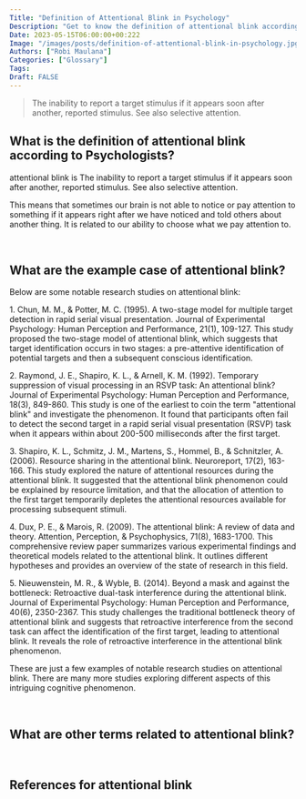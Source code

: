 ```yaml
---
Title: "Definition of Attentional Blink in Psychology"
Description: "Get to know the definition of attentional blink according to psychologists."
Date: 2023-05-15T06:00:00+00:222
Image: "/images/posts/definition-of-attentional-blink-in-psychology.jpg"
Authors: ["Robi Maulana"]
Categories: ["Glossary"]
Tags: 
Draft: FALSE
---
```





> The inability to report a target stimulus if it appears soon after another, reported stimulus. See also selective attention.

## What is the definition of attentional blink according to Psychologists?

attentional blink is The inability to report a target stimulus if it appears soon after another, reported stimulus. See also selective attention.

This means that sometimes our brain is not able to notice or pay attention to something if it appears right after we have noticed and told others about another thing. It is related to our ability to choose what we pay attention to.

 

## What are the example case of attentional blink?

Below are some notable research studies on attentional blink:

1\. Chun, M. M., & Potter, M. C. (1995). A two-stage model for multiple target detection in rapid serial visual presentation. Journal of Experimental Psychology: Human Perception and Performance, 21(1), 109-127. This study proposed the two-stage model of attentional blink, which suggests that target identification occurs in two stages: a pre-attentive identification of potential targets and then a subsequent conscious identification.

2\. Raymond, J. E., Shapiro, K. L., & Arnell, K. M. (1992). Temporary suppression of visual processing in an RSVP task: An attentional blink? Journal of Experimental Psychology: Human Perception and Performance, 18(3), 849-860. This study is one of the earliest to coin the term "attentional blink" and investigate the phenomenon. It found that participants often fail to detect the second target in a rapid serial visual presentation (RSVP) task when it appears within about 200-500 milliseconds after the first target.

3\. Shapiro, K. L., Schmitz, J. M., Martens, S., Hommel, B., & Schnitzler, A. (2006). Resource sharing in the attentional blink. Neuroreport, 17(2), 163-166. This study explored the nature of attentional resources during the attentional blink. It suggested that the attentional blink phenomenon could be explained by resource limitation, and that the allocation of attention to the first target temporarily depletes the attentional resources available for processing subsequent stimuli.

4\. Dux, P. E., & Marois, R. (2009). The attentional blink: A review of data and theory. Attention, Perception, & Psychophysics, 71(8), 1683-1700. This comprehensive review paper summarizes various experimental findings and theoretical models related to the attentional blink. It outlines different hypotheses and provides an overview of the state of research in this field.

5\. Nieuwenstein, M. R., & Wyble, B. (2014). Beyond a mask and against the bottleneck: Retroactive dual-task interference during the attentional blink. Journal of Experimental Psychology: Human Perception and Performance, 40(6), 2350-2367. This study challenges the traditional bottleneck theory of attentional blink and suggests that retroactive interference from the second task can affect the identification of the first target, leading to attentional blink. It reveals the role of retroactive interference in the attentional blink phenomenon.

These are just a few examples of notable research studies on attentional blink. There are many more studies exploring different aspects of this intriguing cognitive phenomenon.

 

## What are other terms related to attentional blink?

 

## References for attentional blink
